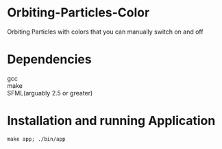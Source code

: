 # Orbiting-Particles-Color
Orbiting Particles with colors that you can manually switch on and off

# Dependencies
gcc<br>
make<br>
SFML(arguably 2.5 or greater)<br>

# Installation and running Application
```
make app; ./bin/app
```
